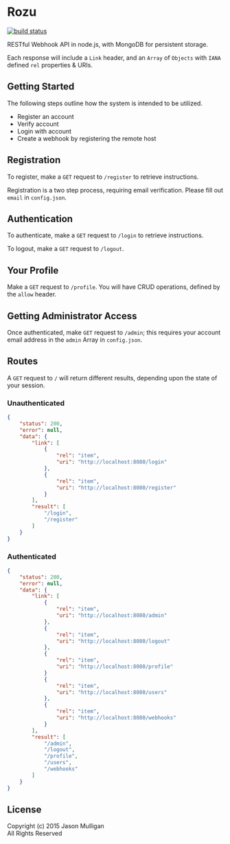 # Rozu

[![build status](https://secure.travis-ci.org/avoidwork/rozu.svg)](http://travis-ci.org/avoidwork/rozu)

RESTful Webhook API in node.js, with MongoDB for persistent storage. 

Each response will include a `Link` header, and an `Array` of `Objects` with `IANA` defined `rel` properties & URIs.

## Getting Started
The following steps outline how the system is intended to be utilized.

- Register an account
- Verify account
- Login with account
- Create a webhook by registering the remote host


## Registration
To register, make a `GET` request to `/register` to retrieve instructions.

Registration is a two step process, requiring email verification. Please fill out `email` in `config.json`.

## Authentication
To authenticate, make a `GET` request to `/login` to retrieve instructions.

To logout, make a `GET` request to `/logout`.

## Your Profile
Make a `GET` request to `/profile`. You will have CRUD operations, defined by the `allow` header.

## Getting Administrator Access
Once authenticated, make `GET` request to `/admin`; this requires your account email address in the `admin` Array in `config.json`.

## Routes
A `GET` request to `/` will return different results, depending upon the state of your session.

### Unauthenticated

```json
{
	"status": 200,
	"error": null,
	"data": {
		"link": [
			{
				"rel": "item",
				"uri": "http://localhost:8080/login"
			},
			{
				"rel": "item",
				"uri": "http://localhost:8080/register"
			}
		],
		"result": [
			"/login",
			"/register"
		]
	}
}
```

### Authenticated

```json
{
	"status": 200,
	"error": null,
	"data": {
		"link": [
			{
				"rel": "item",
				"uri": "http://localhost:8080/admin"
			},
			{
				"rel": "item",
				"uri": "http://localhost:8080/logout"
			},
			{
				"rel": "item",
				"uri": "http://localhost:8080/profile"
			}
			{
				"rel": "item",
				"uri": "http://localhost:8080/users"
			},
			{
				"rel": "item",
				"uri": "http://localhost:8080/webhooks"
			}
		],
		"result": [
			"/admin",
			"/logout",
			"/profile",
			"/users",
			"/webhooks"
		]
	}
}
```

## License
Copyright (c) 2015 Jason Mulligan  
All Rights Reserved